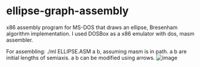 # ellipse-graph-assembly
x86 assembly program for MS-DOS that draws an ellipse, Bresenham algorithm implementation.
I used DOSBox as a x86 emulator with dos, masm assembler. 

For assembling: ./ml ELLIPSE.ASM a b, assuming masm is in path. a b are initial lengths of semiaxis. a b can be modified using arrows.
![image](https://github.com/wojciechloboda/ellipse-graph-assembly/assets/46354460/d2eed5f5-9383-43a2-8a94-0f614429454a)

